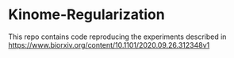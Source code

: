 # Kinome-Regularization
This repo contains code reproducing the experiments described in https://www.biorxiv.org/content/10.1101/2020.09.26.312348v1

